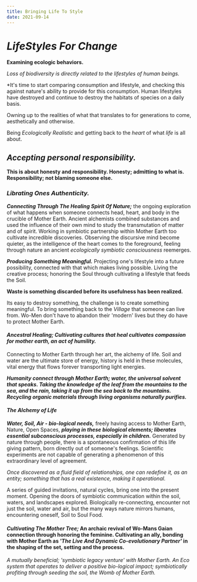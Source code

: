 ```yaml
---
title: Bringing Life To Style
date: 2021-09-14
---
```


# *LifeStyles For Change*

**Examining ecologic behaviors.**

*Loss of biodiversity is directly related to the lifestyles of human beings.*

*It's time to start comparing consumption and lifestyle, and checking this against nature's ability to provide for this consumption. Human lifestyles have destroyed and continue to destroy the habitats of species on a daily basis. 

Owning up to the realities of what that translates to for generations to come, aesthetically and otherwise. 

Being *Ecologically Realistic* and getting back to the *heart* of what *life* is all about.

## *Accepting personal responsibility.*

**This is about honesty and responsibility. Honesty; admitting to what is. Responsibility; not blaming someone else.**

### *Librating Ones Authenticity.*

***Connecting Through The Healing Spirit Of Nature;*** the ongoing exploration of what happens when someone connects head, heart, and body in the crucible of Mother Earth. Ancient alchemists combined substances and used the influence of their own mind to study the transmutation of matter and of spirit. Working in symbiotic partnership within Mother Earth too cultivate incredible discoveries. Observing the discursive mind become quieter, as the intelligence of the heart comes to the foreground, feeling through nature an ancient *ecologically symbiotic consciousness* reemerges.

***Producing Something Meaningful.*** Projecting one's lifestyle into a future possibility, connected with that which makes living possible. Living the creative process; honoring the Soul through cultivating a lifestyle that feeds the Soil.

**Waste is something discarded before its usefulness has been realized.**

Its easy to destroy something, the challenge is to create something meaningful. To bring something back to the *Village* that someone can live from. Wo-Men don't have to abandon their 'modern' lives but they do have to protect Mother Earth.

#### *Ancestral Healing; Cultivating cultures that heal cultivates compassion for mother earth, an act of humility.* 

Connecting to Mother Earth through her art, the alchemy of life. Soil and water are the ultimate store of energy, history is held in these molecules, vital energy that flows forever transporting light energies.

***Humanity connect through Mother Earth; water, the universal solvent that speaks. Taking the knowledge of the leaf from the mountains to the sea, and the rain, taking it up from the sea back to the mountains. Recycling organic materials through living organisms naturally purifies.***

#### *The Alchemy of Life* 

***Water, Soil, Air - bio-logical needs,*** freely having access to Mother Earth, Nature, Open Spaces, ***playing in these biological elements; liberates essential subconscious processes, especially in children.*** Generated by nature through people, there is a spontaneous confirmation of this life giving pattern, born directly out of someone's feelings. Scientific experiments are not capable of generating a phenomenon of this extraordinary level of agreement.

*Once discovered as a fluid field of relationships, one can redefine it, as an entity; something that has a real existence, making it operational.*

A series of guided invitations, natural cycles, bring one into the present moment. Opening the doors of symbiotic communication within the soil, waters, and landscapes explored. Biologically re-connecting, encounter not just the soil, water and air, but the many ways nature mirrors humans, encountering oneself, Soil to Soul Food.

#### *Cultivating The Mother Tree;* An archaic revival of Wo-Mans Gaian connection through honoring the feminine. Cultivating an ally, bonding with Mother Earth as *'The Live And Dynamic Co-evolutionary Partner'* in the shaping of the set, setting and the process.

*A mutually beneficial; 'symbiotic legacy venture' with Mother Earth. An Eco system that operates to deliver a positive bio-logical impact; symbiotically profiting through seeding the soil, the Womb of Mother Earth.*





